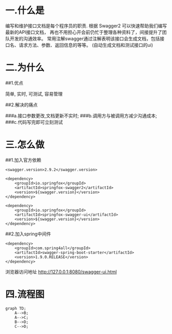 
# 一.什么是

编写和维护接口文档是每个程序员的职责.
根据 Swagger2 可以快速帮助我们编写最新的API接口文档，
再也不用担心开会前仍忙于整理各种资料了，间接提升了团队开发的沟通效率。
常用注解swagger通过注解表明该接口会生成文档，包括接口名、请求方法、参数、返回信息的等等。
(自动生成文档和测试接口的ui)

# 二.为什么

##1.优点

简单, 实时, 可测试, 容易管理

##2.解决的痛点

###a.接口参数更改,文档更新不实时;
###b.调用方与被调用方减少沟通成本;
###c.代码写完即可立刻测试

# 三.怎么做

##1.加入官方依赖
```
<swagger.version>2.9.2</swagger.version>

<dependency>
    <groupId>io.springfox</groupId>
    <artifactId>springfox-swagger2</artifactId>
    <version>${swagger.version}</version>
</dependency>

<dependency>
    <groupId>io.springfox</groupId>
    <artifactId>springfox-swagger-ui</artifactId>
    <version>${swagger.version}</version>
</dependency>
```
##2.加入spring中间件

```
<dependency>
    <groupId>com.spring4all</groupId>
    <artifactId>swagger-spring-boot-starter</artifactId>
    <version>1.9.0.RELEASE</version>
</dependency>

```


浏览器访问地址
http://127.0.0.1:8080/swagger-ui.html





# 四.流程图

```mermaid
graph TD;
    A-->B;
    A-->C;
    B-->D;
    C-->D;
```






